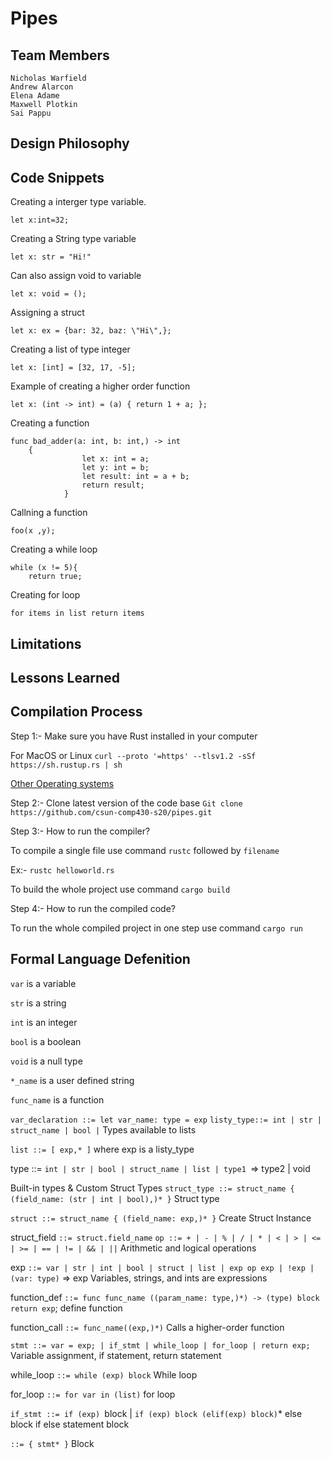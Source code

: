 # Pipes 
## Team Members
    Nicholas Warfield
    Andrew Alarcon
    Elena Adame
    Maxwell Plotkin
    Sai Pappu

##  Design Philosophy 

## Code Snippets

 Creating a  interger type variable.

`let x:int=32;`

Creating a  String type variable

`let x: str = "Hi!"`

Can also assign void to variable

`let x: void = ();`

Assigning a struct 

`let x: ex = {bar: 32, baz: \"Hi\",};`

Creating a list of type integer

`let x: [int] = [32, 17, -5];`

Example of creating a higher order function

`let x: (int -> int) = (a) { return 1 + a; };`

Creating a function

    func bad_adder(a: int, b: int,) -> int
        {
	                let x: int = a;
					let y: int = b;
					let result: int = a + b;
					return result;
				}

Callning a function

`foo(x ,y);`

Creating a while loop

    while (x != 5){
        return true; 

Creating for loop

`for items in list return items`


## Limitations

## Lessons Learned 

## Compilation Process

Step 1:-   Make sure you have Rust installed in your computer
 
 For  MacOS or Linux 
 `curl --proto '=https' --tlsv1.2 -sSf https://sh.rustup.rs | sh`
    
 [Other Operating systems](https://forge.rust-lang.org/infra/other-installation-methods.html#other-ways-to-install-rustup)

Step 2:- Clone latest version of the code base
`Git clone https://github.com/csun-comp430-s20/pipes.git`

Step 3:-  How to run the compiler?

 To compile a single file use command `rustc`  followed by `filename`

 Ex:- `rustc helloworld.rs`

 To build the whole project use command `cargo build`

Step 4:-  How to run the compiled code?

 To run the whole compiled project in one step use command `cargo run`


## Formal Language Defenition
`var` is a variable

`str` is a string

`int` is an integer

`bool` is a boolean

`void` is a null type

`*_name` is a user defined string

`func_name` is a function

`var_declaration ::= let var_name: type = exp`
`listy_type::= int | str | struct_name | bool |` Types available to lists

`list ::= [ exp,* ]` where exp is a listy_type

type ::= `int | str | bool | struct_name | list | type1 `=> type2
| void 

Built-in types & Custom Struct Types
`struct_type ::= struct_name { (field_name: (str | int | bool),)* }` 
Struct type

`struct ::= struct_name { (field_name: exp,)* }`
Create Struct Instance

struct_field `::= struct.field_name`
`op ::= + | - | % | / | * | < | > | <= | >= | == | != | && | ||` Arithmetic and logical
operations

exp `::= var | str | int | bool | struct | list | exp op exp | !exp | (var: type)` => exp
Variables, strings, and ints are expressions

function_def `::= func func_name ((param_name: type,)*) -> (type) block return
exp`; define function

function_call `::= func_name((exp,)*)` Calls a higher-order function

`stmt ::= var = exp; | if_stmt | while_loop | for_loop | return exp;` Variable
assignment, if statement, return statement

while_loop `::= while (exp) block` While loop

for_loop `::= for var in (list)` for loop

`if_stmt ::= if (exp) `block | `if (exp) block (elif(exp) block)`* else block if else
statement block 

`::= { stmt* }` Block

